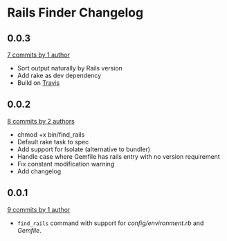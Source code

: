 # Rails Finder Changelog

## 0.0.3

[7 commits by 1 author](https://github.com/thorncp/rails_finder/compare/v0.0.2...v0.0.3)

* Sort output naturally by Rails version
* Add rake as dev dependency
* Build on [Travis](https://travis-ci.org/thorncp/rails_finder)

## 0.0.2

[8 commits by 2 authors](https://github.com/thorncp/rails_finder/compare/v0.0.1...v0.0.2)

* chmod +x bin/find_rails
* Default rake task to spec
* Add support for Isolate (alternative to bundler)
* Handle case where Gemfile has rails entry with no version requirement
* Fix constant modification warning
* Add changelog

## 0.0.1

[9 commits by 1 author](https://github.com/thorncp/rails_finder/commits/v0.0.1)

* `find_rails` command with support for *config/environment.rb* and *Gemfile*.
